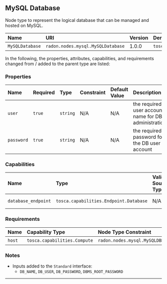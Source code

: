 ## MySQL Database

Node type to represent the logical database that can be managed and hosted on MySQL.

| Name | URI | Version | Derived From |
|:---- |:--- |:------- |:------------ |
| `MySQLDatabase` | `radon.nodes.mysql.MySQLDatabase` | 1.0.0 | `tosca.nodes.Database` |

In the following, the properties, attributes, capabilities, and requirements changed from / added to the parent type are listed:

### Properties

| Name | Required | Type | Constraint | Default Value | Description |
|:---- |:-------- |:---- |:---------- |:------------- |:----------- |  
| `user` | `true` | `string` | N/A | N/A | the required user account name for DB administration |
| `password` | `true` | `string` | N/A | N/A | the required password for the DB user account |

### Capabilities

| Name | Type | Valid Source Types | Occurrences |
|:---- |:---- |:------------------ |:----------- |
| `database_endpoint` | `tosca.capabilities.Endpoint.Database` | N/A | [0, UNBOUNDED] |

### Requirements

| Name | Capability Type | Node Type Constraint | Relationship Type | Occurrences |
|:---- |:--------------- |:-------------------- |:----------------- |:------------|
| `host` | `tosca.capabilities.Compute` | `radon.nodes.mysql.MySQLDBMS` | `tosca.relationships.HostedOn` | [1,1] |

### Notes

* Inputs added to the `Standard` interface:
    * `DB_NAME`, `DB_USER`, `DB_PASSWORD`, `DBMS_ROOT_PASSWORD`

---